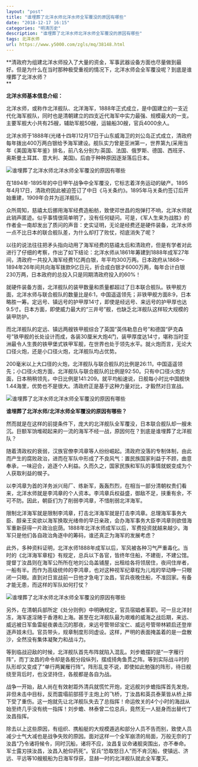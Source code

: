 ```yaml
---
layout: "post"
title: "谁埋葬了北洋水师北洋水师全军覆没的原因有哪些"
date: "2018-12-17 16:15"
categories: "明清历史"
description: "谁埋葬了北洋水师北洋水师全军覆没的原因有哪些"
tags: 北洋水师
url: https://www.y5000.com/zgls/mq/38148.html
---
```






**清政府为组建北洋水师投入了大量的资金，军事武器设备方面也尽量做到最好。但是为什么在当时那种极受重视的情况下，北洋水师会全军覆没呢？到底是谁埋葬了北洋水师？  
**

 **北洋水师基本信息介绍：**

北洋水师，或称作北洋舰队、北洋海军，1888年正式成立，是中国建立的一支近代化海军舰队，同时也是清朝建立的四支近代海军中实力最强、规模最大的一支。主要军舰大小共有25艘，辅助军舰50艘，运输船30艘，官兵4000余人。

北洋水师于1888年(光绪十四年)12月17日于山东威海卫的刘公岛正式成立，清政府每年拨出400万两白银给予海军建设。舰队实力曾是亚洲第一，世界第九(采用当年《美国海军年鉴》排名，前八名分别为:英国、法国、俄罗斯、德国、西班牙、奥斯曼土耳其、意大利、美国)。后由于种种原因逐渐落后日本。

![谁埋葬了北洋水师北洋水师全军覆没的原因有哪些](https://img.y5000.com/uploads/allimg/181130/995425d364a010689534c80ca3fcdb82.jpg)

在1894年-1895年的中日甲午战争中全军覆没，它标志着洋务运动的破产。1895年4月17日，清政府因此被迫签订了中日《马关条约》。1895年马关条约签订后开始重建，1909年合并为巡洋舰队。

众所周知，慈禧太后挪用海军经费造船舫，致使邓世昌的炮弹打不响，北洋水师就此销声匿迹。似乎事情很简单明了，没有任何疑问。可是，《军人生来为战胜》的作者金一南却发出了质问的声音：史实证明，无论是经费还是硬件装备，北洋水师一点不比日本的联合舰队差，为什么却打了败仗，彻底消失了呢？  

以往的说法往往把矛头指向动用了海军经费的慈禧太后和清政府，但是有学者对此进行了仔细的考察，作出了如下结论：北洋水师从1861年筹建到1888年成军27年间，清政府一共投入海军经费1亿两白银，年平均300万两。日本政府从1868〜1894年26年间共向海军拨款9亿日元，折合成白银才6000万两，每年合计白银230万两，日本政府的总投入只是同期清政府投入的60%！

就硬件装备方面，北洋舰队的装甲数量和质量都超过了日本联合舰队。铁甲舰方面，北洋水师与联合舰队的数量比是6:1，中国遥遥领先；非铁甲舰方面8:9，日本略胜一筹。定远号、镇远号的护甲厚14寸，即使是经远号、来远号的护甲厚也达9.5寸。日本方面，即使威力最大的“三井号”舰，也缺乏北洋舰队这样较大规模的装甲防护。

而北洋舰队的定远、镇远两艘铁甲舰综合了英国“英伟勒息白号”和德国“萨克森号”铁甲舰的长处设计而成，各装30厘米大炮4门，装甲厚度达14寸，堪称当时亚洲最令人生畏的铁甲堡式铁甲军舰，在世界也处于领先水平。就火炮而言，无论大口径火炮，还是小口径火炮，北洋舰队均占优势。

200毫米以上大口径的火炮，北洋舰队与联合舰队的比例是26:11，中国遥遥领先；小口径火炮方面，北洋舰队与联合舰队的比例是92:50。只有中口径火炮方面，日本稍稍领先，中日比例是141:209。就平均船速说，日舰每小时比中国舰快1.44海里，优势也不是很大。清政府正是基于这种力量对比，才毅然对日宣战。  

![谁埋葬了北洋水师北洋水师全军覆没的原因有哪些](https://img.y5000.com/uploads/allimg/181130/f462ed2c25b7471411e044f9c9eedd06.jpg)

 **谁埋葬了北洋水师/北洋水师全军覆没的原因有哪些？**

然而就是在这样的前提条件下，庞大的北洋舰队全军覆没，日本联合舰队却一艘未沉。巨额军饷堆砌起来的一流的海军不经一战，原因何在？到底是谁埋葬了北洋舰队？

随着清政权的衰弱，汉族官僚李鸿章等人纷纷崛起。清政府没落的专制体制，由此而产生的腐败政治，进而在军队中形成了不良风气：置民族国家利益于不顾，曲意奉承，一味迎合，追逐个人利益。久而久之，国家民族和军队的事情就蜕变成为个人获取利益的幌子。

以李鸿章为首的洋务派兴局厂、练新军，轰轰烈烈，在相当一部分清朝权贵们看来，北洋水师就是李鸿章的个人资本。李鸿章兵权益盛，御敌不足，挟重有余，不可不防。因此，朝臣们为了削弱李鸿章，不惜削弱北洋海军。

限制北洋海军就是限制李鸿章，打击北洋海军就是打击李鸿章。总理海军事务大臣、醇亲王奕欲以海军换取光绪帝的早日亲政，会办海军事务大臣李鸿章则欲借海军重新获得一片政治庇荫。1888年北洋水师成军以后，军费投资就越来越少。海军只是他们各自政治角逐中的筹码，谁还真正为海军的发展考虑？

此外，多种资料证明，北洋水师1888年成军以后，军风被各种习气严重毒化。当时的《北洋海军章程》有规定，总兵以下各官，皆终年住船，不建衙，不建公馆。提督丁汝昌则在海军公所所在地刘公岛盖铺屋，出租给各将领居住，夜间住岸者，一船有半。而作为高级统帅的李鸿章，也对这种视军纪章程为儿戏的举动睁一只眼闭一只眼。直到对日宣战前一日他才急电丁汝昌，官兵夜晚住船，不准回家。有备才能无患，而这样的军队如何打仗？  

![谁埋葬了北洋水师北洋水师全军覆没的原因有哪些](https://img.y5000.com/uploads/allimg/181130/da19bd72fed266c357fcea774ab9a11f.jpg)

另外，在清朝兵部所定《处分则例》中明确规定，官员宿娼者革职。可一旦北洋封冻，海军遂淫赌于香港和上海。甚至在北洋舰队最为艰难的威海之战后期，来远、威远被日军鱼雷艇夜袭击沉的那夜，来远号管带邱宝仁、威远号管带林颖启还登岸逐声妓未归。官员带头，规章制度形同虚设。这样，严明的表面掩盖着的是一盘散沙，全然没有集体凝聚力和战斗力。

等到临战迎敌的时候，北洋舰队首先布阵就陷入混乱。刘步蟾摆的是“一字雁行阵”，而丁汝昌的命令却是各舰分段纵列，摆成掎角鱼贯之阵。等到实际战斗时的队形却又变成了“单行两翼雁行阵”。阵形乱变不说，即使如此勉强的阵形，待日舰绕至背后时，也没坚持住，各舰都是各自为战。

战争一开始，敌人尚在有效射距外清兵就慌忙开炮，定远舰刘步蟾指挥首先发炮，非但未击中目标，反而震塌前部搭于主炮上的飞桥，丁汝昌和英员泰莱皆从桥上摔下受了重伤。这一炮就先让北洋舰队失去了总指挥！命运攸关的4个小时的海战从始至终几乎没有统一指挥！刘步蟾、林泰曾二位总兵，竟然无一人挺身而出替代丁汝昌指挥。

除去以上这些原因，有组织、携船艇的大规模遁逃和部分人员不告而别，致使人员减少士气大减也是战争失败的原因。面对这样一个全军崩溃的局面，万般无奈的丁汝昌“乃令诸将候令，同时沉船，诸将不应，汝昌复议命诸舰突围出，亦不奉命。军士露刃挟汝昌，汝昌入舱仰药死”。官兵“恐取怒日人”而不肯沉船，使镇远、济远、平远等10艘舰船为日海军俘获，显赫一时的北洋舰队就此全军覆灭。
